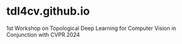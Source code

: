 # tdl4cv.github.io

1st Workshop on Topological Deep Learning for Computer Vision
in Conjunction with CVPR 2024
